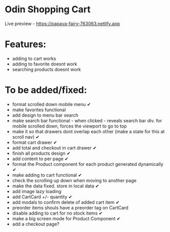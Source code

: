 # Odin Shopping Cart

Live preview - https://papaya-fairy-763063.netlify.app

# Features:

- adding to cart works
- adding to favorite doesnt work
- searching products doesnt work

# To be added/fixed:

- format scrolled down mobile menu ✔
- make favorites functional
- add design to menu bar search
- make search bar functional - when clicked - reveals search bar div. for mobile scrolled down, forces the viewport to go to top
- make it so that drawers dont overlap each other (make a state for this at scroll nav) ✔
- format cart drawer ✔
- add total and checkout in cart drawer ✔
- finish all products design ✔
- add content to per page ✔
- format the Product component for each product generated dynamically ✔
- make adding to cart functional ✔
- check the scrolling up down when moving to another page
- make the data fixed. store in local data ✔
- add image lazy loading
- add CartCard +/- quantity ✔
- add modals to confirm delete of added cart item ✔
- preorder items shouls have a preorder tag on CartCard
- disable adding to cart for no stock items ✔
- make a big screen mode for Product Component ✔
- add a checkout page?
